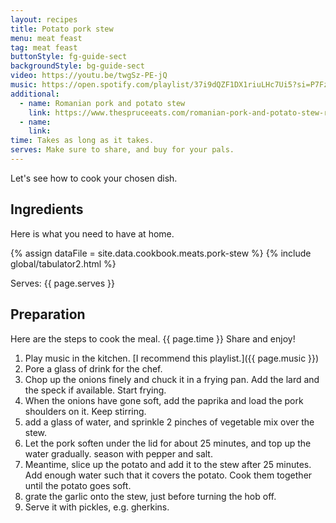 ```yaml
---
layout: recipes
title: Potato pork stew
menu: meat feast
tag: meat feast
buttonStyle: fg-guide-sect
backgroundStyle: bg-guide-sect
video: https://youtu.be/twgSz-PE-jQ
music: https://open.spotify.com/playlist/37i9dQZF1DX1riuLHc7Ui5?si=P7Fz8s18QQKamfbkYGBJ_w
additional:
  - name: Romanian pork and potato stew
    link: https://www.thespruceeats.com/romanian-pork-and-potato-stew-recipe-1137274
  - name: 
    link: 
time: Takes as long as it takes.
serves: Make sure to share, and buy for your pals.
---
```


Let's see how to cook your chosen dish.
<!-- excerpt-end -->

## Ingredients

Here is what you need to have at home.


{% assign dataFile = site.data.cookbook.meats.pork-stew %}
{% include global/tabulator2.html %}


Serves: {{ page.serves }}

## Preparation

Here are the steps to cook the meal. {{ page.time }} Share and enjoy!

1. Play music in the kitchen. [I recommend this playlist.]({{ page.music }})
2. Pore a glass of drink for the chef.
3. Chop up the onions finely and chuck it in a frying pan. Add the lard and the speck if available. Start frying.
4. When the onions have gone soft, add the paprika and load the pork shoulders on it. Keep stirring.
5. add a glass of water, and sprinkle 2 pinches of vegetable mix over the stew.
6. Let the pork soften under the lid for about 25 minutes, and top up the water gradually. season with pepper and salt.
7. Meantime, slice up the potato and add it to the stew after 25 minutes. Add enough water such that it covers the potato. Cook them together until the potato goes soft.
8. grate the garlic onto the stew, just before turning the hob off.
9. Serve it with pickles, e.g. gherkins.